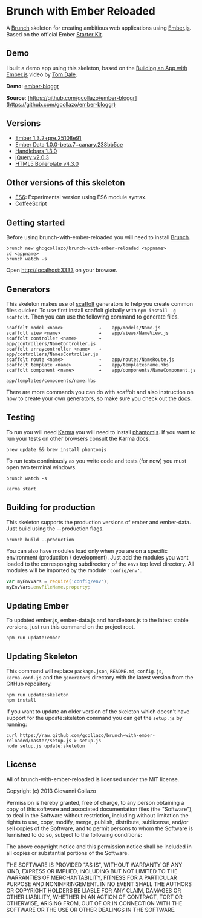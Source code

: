 # Brunch with Ember Reloaded

A [Brunch](http://brunch.io) skeleton for creating ambitious web applications using [Ember.js](http://emberjs.com). Based on the official Ember [Starter Kit](https://github.com/emberjs/starter-kit/archive/master.zip).

## Demo

I built a demo app using this skeleton, based on the [Building an App with Ember.js](http://www.youtube.com/watch?v=Ga99hMi7wfY) video by [Tom Dale](http://twitter.com/tomdale).

**Demo**: [ember-bloggr](http://dev.gcollazo.com/ember-bloggr)

**Source**: [https://github.com/gcollazo/ember-bloggr](https://github.com/gcollazo/ember-bloggr)

## Versions
- [Ember 1.3.2+pre.25108e91](http://emberjs.com)
- [Ember Data 1.0.0-beta.7+canary.238bb5ce](https://github.com/emberjs/data)
- [Handlebars 1.3.0](http://handlebarsjs.com)
- [jQuery v2.0.3](http://jquery.com)
- [HTML5 Boilerplate v4.3.0](http://html5boilerplate.com)

## Other versions of this skeleton

- [ES6](https://github.com/gcollazo/brunch-with-ember-reloaded/tree/es6): Experimental version using ES6 module syntax.
- [CoffeeScript](https://github.com/gcollazo/brunch-with-ember-reloaded/tree/coffeescript)


## Getting started

Before using brunch-with-ember-reloaded you will need to install [Brunch](http://brunch.io/).

```
brunch new gh:gcollazo/brunch-with-ember-reloaded <appname>
cd <appname>
brunch watch -s
```
Open [http://localhost:3333](http://localhost:3333) on your browser.

## Generators

This skeleton makes use of [scaffolt](https://github.com/paulmillr/scaffolt#readme) generators to help you create common files quicker. To use first install scaffolt globally with `npm install -g scaffolt`. Then you can use the following command to generate files.

```
scaffolt model <name>             →    app/models/Name.js
scaffolt view <name>              →    app/views/NameView.js
scaffolt controller <name>        →    app/controllers/NameController.js
scaffolt arraycontroller <name>   →    app/controllers/NamesController.js
scaffolt route <name>             →    app/routes/NameRoute.js
scaffolt template <name>          →    app/templatesname.hbs
scaffolt component <name>         →    app/components/NameComponent.js
                                       app/templates/components/name.hbs
```

There are more commands you can do with scaffolt and also instruction on how to create your own generators, so make sure you check out the [docs](https://github.com/paulmillr/scaffolt#readme).

## Testing

To run you will need [Karma](https://github.com/karma-runner) you will need to install [phantomjs](https://github.com/ariya/phantomjs). If you want to run your tests on other browsers consult the Karma docs.

```
brew update && brew install phantomjs
```

To run tests continiously as you write code and tests (for now) you must open two terminal windows.

```
brunch watch -s
```

```
karma start
```

## Building for production
This skeleton supports the production versions of ember and ember-data. Just build using the --production flags.

```
brunch build --production
```

You can also have modules load only when you are on a specific environment (production / development). Just add the modules you want loaded to the corresponging subdirectory of the `envs` top level directory. All modules will be imported by the module `'config/env'`.

```js
var myEnvVars = require('config/env');
myEnvVars.envFileName.property;
```


## Updating Ember

To updated ember.js, ember-data.js and handlebars.js to the latest stable versions, just run this command on the project root.

```
npm run update:ember
```

## Updating Skeleton

This command will replace `package.json`, `README.md`, `config.js`, `karma.conf.js` and the `generators` directory with the latest version from the GitHub repository.

```
npm run update:skeleton
npm install
```
If you want to update an older version of the skeleton which doesn't have support for the update:skeleton command you can get the `setup.js` by running:

```
curl https://raw.github.com/gcollazo/brunch-with-ember-reloaded/master/setup.js > setup.js
node setup.js update:skeleton
```

## License

All of brunch-with-ember-reloaded is licensed under the MIT license.

Copyright (c) 2013 Giovanni Collazo

Permission is hereby granted, free of charge, to any person obtaining a copy of this software and associated documentation files (the "Software"), to deal in the Software without restriction, including without limitation the rights to use, copy, modify, merge, publish, distribute, sublicense, and/or sell copies of the Software, and to permit persons to whom the Software is furnished to do so, subject to the following conditions:

The above copyright notice and this permission notice shall be included in all copies or substantial portions of the Software.

THE SOFTWARE IS PROVIDED "AS IS", WITHOUT WARRANTY OF ANY KIND, EXPRESS OR IMPLIED, INCLUDING BUT NOT LIMITED TO THE WARRANTIES OF MERCHANTABILITY, FITNESS FOR A PARTICULAR PURPOSE AND NONINFRINGEMENT. IN NO EVENT SHALL THE AUTHORS OR COPYRIGHT HOLDERS BE LIABLE FOR ANY CLAIM, DAMAGES OR OTHER LIABILITY, WHETHER IN AN ACTION OF CONTRACT, TORT OR OTHERWISE, ARISING FROM, OUT OF OR IN CONNECTION WITH THE SOFTWARE OR THE USE OR OTHER DEALINGS IN THE SOFTWARE.
